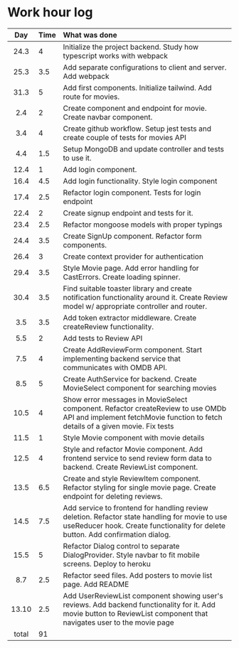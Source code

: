 # Work hour log

| Day | Time | What was done |
|:---:|:-----|:-------------|
|24.3 | 4    | Initialize the project backend. Study how typescript works with webpack
|25.3| 3.5 |  Add separate configurations to client and server. Add webpack
|31.3 | 5 | Add first components. Initialize tailwind. Add route for movies.
|2.4| 2 | Create component and endpoint for movie. Create navbar component.
|3.4|4| Create github workflow. Setup jest tests and create couple of tests for movies API
|4.4|1.5| Setup MongoDB and update controller and tests to use it.
|12.4|1| Add login component.
|16.4|4.5| Add login functionality. Style login component
|17.4|2.5| Refactor login component. Tests for login endpoint
|22.4|2|Create signup endpoint and tests for it.
|23.4|2.5| Refactor mongoose models with proper typings
|24.4|3.5| Create SignUp component. Refactor form components.
|26.4|3|Create context provider for authentication
|29.4|3.5|Style Movie page. Add error handling for CastErrors. Create loading spinner.
|30.4|3.5|Find suitable toaster library and create notification functionality around it. Create Review model w/ appropriate controller and router.
|3.5|3.5|Add token extractor middleware. Create createReview functionality.
|5.5|2|Add tests to Review API
|7.5|4|Create AddReviewForm component. Start implementing backend service that communicates with OMDB API.
|8.5|5|Create AuthService for backend. Create MovieSelect component for searching movies
|10.5|4|Show error messages in MovieSelect component. Refactor createReview to use OMDb API and implement fetchMovie function to fetch details of a given movie. Fix tests
|11.5|1|Style Movie component with movie details
|12.5|4|Style and refactor Movie component. Add frontend service to send review form data to backend. Create ReviewList component.
|13.5|6.5|Create and style ReviewItem component. Refactor styling for single movie page. Create endpoint for deleting reviews.
|14.5|7.5|Add service to frontend for handling review deletion. Refactor state handling for movie to use useReducer hook. Create functionality for delete button. Add confirmation dialog.
|15.5|5|Refactor Dialog control to separate DialogProvider. Style navbar to fit mobile screens. Deploy to heroku
|8.7|2.5|Refactor seed files. Add posters to movie list page. Add README
|13.10|2.5|Add UserReviewList component showing user's reviews. Add backend functionality for it. Add movie button to ReviewList component that navigates user to the movie page
| total | 91 | |
